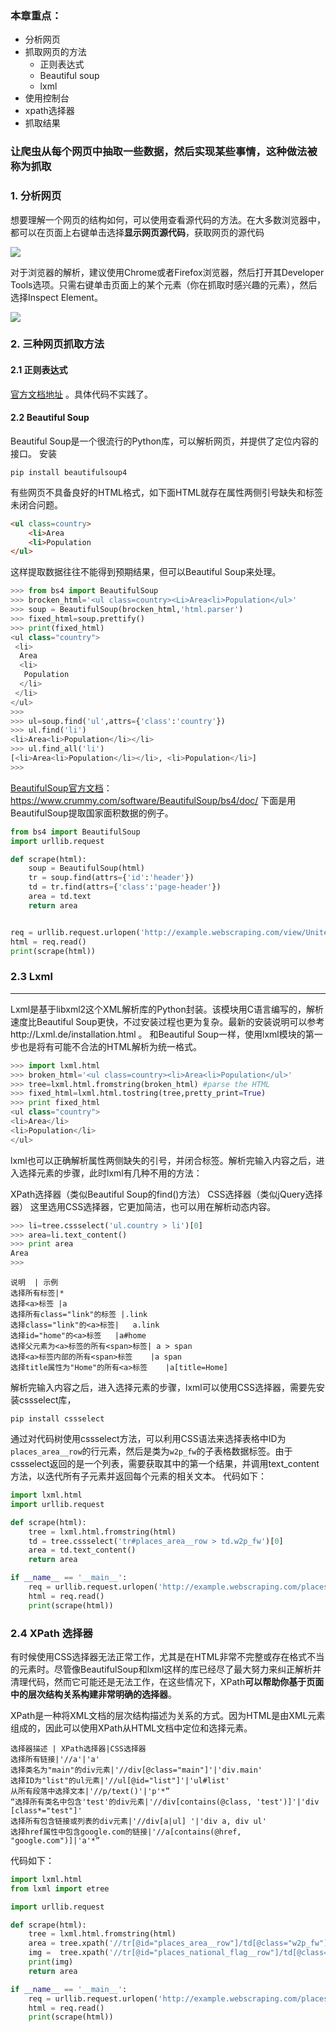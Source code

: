 
### 本章重点：

- 分析网页
- 抓取网页的方法
	- 正则表达式
	- Beautiful soup
	- lxml
- 使用控制台
- xpath选择器
- 抓取结果

### 让爬虫从每个网页中抽取一些数据，然后实现某些事情，这种做法被称为抓取

### 1. 分析网页

想要理解一个网页的结构如何，可以使用查看源代码的方法。在大多数浏览器中，都可以在页面上右键单击选择**显示网页源代码**，获取网页的源代码

![](./_image/2019-05-08-11-20-55.png)

对于浏览器的解析，建议使用Chrome或者Firefox浏览器，然后打开其Developer Tools选项。只需右键单击页面上的某个元素（你在抓取时感兴趣的元素），然后选择Inspect Element。

![](./_image/2019-05-08-11-25-51.png)

### 2. 三种网页抓取方法
#### 2.1 正则表达式
[官方文档地址](https://docs.python.org/zh-cn/3/howto/regex.html) 。具体代码不实践了。

#### 2.2  Beautiful Soup

 Beautiful Soup是一个很流行的Python库，可以解析网页，并提供了定位内容的接口。
安装
```pip
pip install beautifulsoup4
```
有些网页不具备良好的HTML格式，如下面HTML就存在属性两侧引号缺失和标签未闭合问题。
```html
<ul class=country>
	<li>Area
	<li>Population
</ul>
```

这样提取数据往往不能得到预期结果，但可以Beautiful Soup来处理。
```python
>>> from bs4 import BeautifulSoup
>>> brocken_html='<ul class=country><Li>Area<li>Population</ul>'
>>> soup = BeautifulSoup(brocken_html,'html.parser')
>>> fixed_html=soup.prettify()
>>> print(fixed_html)
<ul class="country">
 <li>
  Area
  <li>
   Population
  </li>
 </li>
</ul>
>>> 
>>> ul=soup.find('ul',attrs={'class':'country'})
>>> ul.find('li')
<li>Area<li>Population</li></li>
>>> ul.find_all('li')
[<li>Area<li>Population</li></li>, <li>Population</li>]
>>> 
```

[BeautifulSoup官方文档](https://www.crummy.com/software/BeautifulSoup/bs4/doc/ )：https://www.crummy.com/software/BeautifulSoup/bs4/doc/ 下面是用BeautifulSoup提取国家面积数据的例子。

```python
from bs4 import BeautifulSoup
import urllib.request

def scrape(html):
	soup = BeautifulSoup(html) 	
	tr = soup.find(attrs={'id':'header'})
	td = tr.find(attrs={'class':'page-header'})  
	area = td.text 
	return area


req = urllib.request.urlopen('http://example.webscraping.com/view/United-Kingdom-239')
html = req.read()
print(scrape(html))

```
### 2.3 Lxml
- - - - - 

Lxml是基于libxml2这个XML解析库的Python封装。该模块用C语言编写的，解析速度比Beautiful Soup更快，不过安装过程也更为复杂。最新的安装说明可以参考http://Lxml.de/installation.html 。 和Beautiful Soup一样，使用lxml模块的第一步也是将有可能不合法的HTML解析为统一格式。


```python
>>> import lxml.html
>>> broken_html='<ul class=country><li>Area<li>Population</ul>'
>>> tree=lxml.html.fromstring(broken_html) #parse the HTML
>>> fixed_html=lxml.html.tostring(tree,pretty_print=True)
>>> print fixed_html
<ul class="country">
<li>Area</li>
<li>Population</li>
</ul>
```
lxml也可以正确解析属性两侧缺失的引号，并闭合标签。解析完输入内容之后，进入选择元素的步骤，此时lxml有几种不用的方法：

XPath选择器（类似Beautiful Soup的find()方法）
CSS选择器（类似jQuery选择器）
这里选用CSS选择器，它更加简洁，也可以用在解析动态内容。

```python
>>> li=tree.cssselect('ul.country > li')[0]
>>> area=li.text_content()
>>> print area
Area
>>> 
```
```table
说明	| 示例
选择所有标签|*
选择<a>标签	|a
选择所有class="link"的标签	|.link
选择class="link"的<a>标签|	a.link
选择id="home"的<a>标签	|a#home
选择父元素为<a>标签的所有<span>标签|	a > span
选择<a>标签内部的所有<span>标签	|a span
选择title属性为"Home"的所有<a>标签	|a[title=Home]
```
解析完输入内容之后，进入选择元素的步骤，lxml可以使用CSS选择器，需要先安装cssselect库，
```pip
pip install cssselect
```
通过对代码树使用cssselect方法，可以利用CSS语法来选择表格中ID为`places_area__row`的行元素，然后是类为`w2p_fw`的子表格数据标签。由于cssselect返回的是一个列表，需要获取其中的第一个结果，并调用text_content方法，以迭代所有子元素并返回每个元素的相关文本。
代码如下：
```python
import lxml.html
import urllib.request

def scrape(html):
	tree = lxml.html.fromstring(html)
	td = tree.cssselect('tr#places_area__row > td.w2p_fw')[0]
	area = td.text_content() 
	return area

if __name__ == '__main__':
	req = urllib.request.urlopen('http://example.webscraping.com/places/default/view/Aland-Islands-2')
	html = req.read()
	print(scrape(html))
```

### 2.4 XPath 选择器

有时候使用CSS选择器无法正常工作，尤其是在HTML非常不完整或存在格式不当的元素时。尽管像BeautifulSoup和lxml这样的库已经尽了最大努力来纠正解析并清理代码，然而它可能还是无法工作，在这些情况下，XPath**可以帮助你基于页面中的层次结构关系构建非常明确的选择器**。

XPath是一种将XML文档的层次结构描述为关系的方式。因为HTML是由XML元素组成的，因此可以使用XPath从HTML文档中定位和选择元素。

```table
选择器描述 | XPath选择器|CSS选择器
选择所有链接|'//a'|'a'
选择类名为"main"的div元素|'//div[@class="main"]'|'div.main'
选择ID为"list"的ul元素|'//ul[@id="list"]'|'ul#list'
从所有段落中选择文本|'//p/text()'|'p'*”
“选择所有类名中包含'test'的div元素|'//div[contains(@class, 'test')]'|'div [class*="test"]'
选择所有包含链接或列表的div元素|'//div[a|ul] '|'div a, div ul'
选择href属性中包含google.com的链接|'//a[contains(@href, "google.com")]|'a'*”

```
代码如下：
```python
import lxml.html
from lxml import etree

import urllib.request

def scrape(html):
	tree = lxml.html.fromstring(html)
	area = tree.xpath('//tr[@id="places_area__row"]/td[@class="w2p_fw"]/text()')[0]	
	img =  tree.xpath('//tr[@id="places_national_flag__row"]/td[@class="w2p_fw"]/img/@src')[0]
	print(img)
	return area

if __name__ == '__main__':
	req = urllib.request.urlopen('http://example.webscraping.com/places/default/view/Aland-Islands-2')
	html = req.read()
	print(scrape(html))

```






